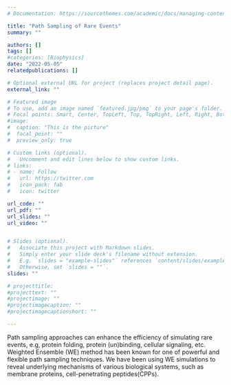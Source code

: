 ```yaml
---
# Documentation: https://sourcethemes.com/academic/docs/managing-content/

title: "Path Sampling of Rare Events"
summary: ""

authors: []
tags: []
#categories: [Biophysics]
date: "2022-05-05" 
relatedpublications: []

# Optional external URL for project (replaces project detail page).
external_link: ""

# Featured image
# To use, add an image named `featured.jpg/png` to your page's folder.
# Focal points: Smart, Center, TopLeft, Top, TopRight, Left, Right, BottomLeft, Bottom, BottomRight.
#image:
#  caption: "This is the picture"
#  focal_point: ""
#  preview_only: true

# Custom links (optional).
#   Uncomment and edit lines below to show custom links.
# links:
# - name: Follow
#   url: https://twitter.com
#   icon_pack: fab
#   icon: twitter

url_code: ""
url_pdf: ""
url_slides: ""
url_video: ""


# Slides (optional).
#   Associate this project with Markdown slides.
#   Simply enter your slide deck's filename without extension.
#   E.g. `slides = "example-slides"` references `content/slides/example-slides.md`.
#   Otherwise, set `slides = ""`.
slides: ""

# projecttitle: 
#projecttext: ""
#projectimage: ""
#projectimagecaption: ""
#projectimagecaptionshort: ""

---
```


Path sampling approaches can enhance the efficiency of simulating rare events, e.g, protein folding, protein (un)binding, cellular signaling, etc. Weighted Ensemble (WE) method has been known for one of powerful and flexible path sampling techniques. We have been using WE simulations to reveal underlying mechanisms of various biological systems, such as membrane proteins, cell-penetrating peptides(CPPs).  
